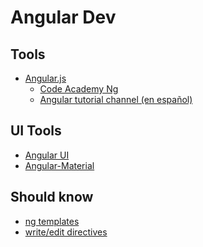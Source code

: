Angular Dev
======

## Tools
* [Angular.js](https://angularjs.org)
  * [Code Academy Ng](https://www.codecademy.com/courses/learn-angularjs)
  * [ Angular tutorial channel (en español)](https://www.youtube.com/playlist?list=PL6LPvqvHdclbrYqIdNLm5zOodZrebZaln)
  
## UI Tools
 * [Angular UI](https://angular-ui.github.io)
 * [Angular-Material](https://material.angularjs.org/latest/#/)

## Should know
* [ng templates]()
* [write/edit directives]()

